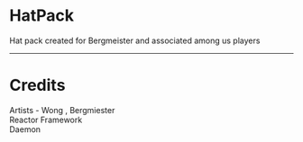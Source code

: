# HatPack
Hat pack created for Bergmeister and associated among us players


-----------------------
# Credits
Artists - Wong , Bergmiester   
Reactor Framework   
Daemon   
